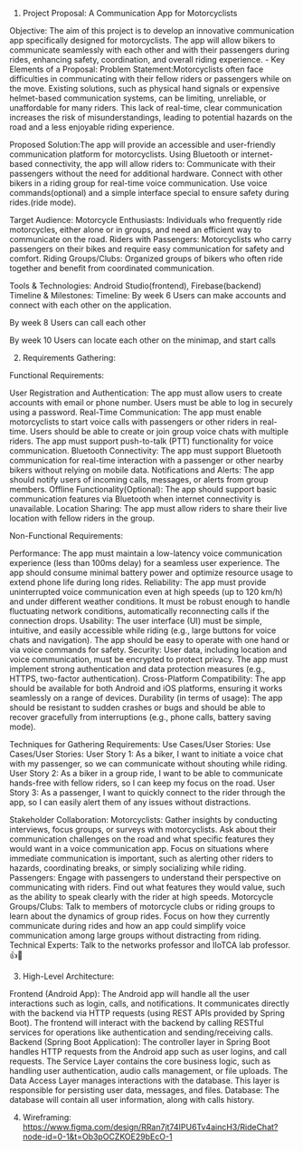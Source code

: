 1. Project Proposal: A Communication App for Motorcyclists
 
Objective: The aim of this project is to develop an innovative communication app specifically designed for motorcyclists. The app will allow bikers to communicate seamlessly with each other and with their passengers during rides, enhancing safety, coordination, and overall riding experience.
	-
Key Elements of a Proposal:
Problem Statement:Motorcyclists often face difficulties in communicating with their fellow riders or passengers while on the move. Existing solutions, such as physical hand signals or expensive helmet-based communication systems, can be limiting, unreliable, or unaffordable for many riders. This lack of real-time, clear communication increases the risk of misunderstandings, leading to potential hazards on the road and a less enjoyable riding experience.

Proposed Solution:The app will provide an accessible and user-friendly communication platform for motorcyclists. Using Bluetooth or internet-based connectivity, the app will allow riders to:
Communicate with their passengers without the need for additional hardware.
Connect with other bikers in a riding group for real-time voice communication.
Use voice commands(optional) and a simple interface special to ensure safety during rides.(ride mode).

Target Audience: 
Motorcycle Enthusiasts: Individuals who frequently ride motorcycles, either alone or in groups, and need an efficient way to communicate on the road.
Riders with Passengers: Motorcyclists who carry passengers on their bikes and require easy communication for safety and comfort.
Riding Groups/Clubs: Organized groups of bikers who often ride together and benefit from coordinated communication.

Tools & Technologies: Android Studio(frontend), Firebase(backend)
Timeline & Milestones:
Timeline:
By week 6
Users can make accounts and connect with each other on the application.

By week 8
Users can call each other

By week 10
Users can locate each other on the minimap, and start calls




2. Requirements Gathering:
 
Functional Requirements: 

User Registration and Authentication:
The app must allow users to create accounts with email or phone number.
Users must be able to log in securely using a password.
Real-Time Communication:
The app must enable motorcyclists to start voice calls with passengers or other riders in real-time.
Users should be able to create or join group voice chats with multiple riders.
The app must support push-to-talk (PTT) functionality for voice communication.
Bluetooth Connectivity:
The app must support Bluetooth communication for real-time interaction with a passenger or other nearby bikers without relying on mobile data.
Notifications and Alerts:
The app should notify users of incoming calls, messages, or alerts from group members.
Offline Functionality(Optional):
The app should support basic communication features via Bluetooth when internet connectivity is unavailable.
Location Sharing:
The app must allow riders to share their live location with fellow riders in the group.






Non-Functional Requirements:

Performance:
The app must maintain a low-latency voice communication experience (less than 100ms delay) for a seamless user experience.
The app should consume minimal battery power and optimize resource usage to extend phone life during long rides.
Reliability:
The app must provide uninterrupted voice communication even at high speeds (up to 120 km/h) and under different weather conditions.
It must be robust enough to handle fluctuating network conditions, automatically reconnecting calls if the connection drops.
Usability:
The user interface (UI) must be simple, intuitive, and easily accessible while riding (e.g., large buttons for voice chats and navigation).
The app should be easy to operate with one hand or via voice commands for safety.
Security:
User data, including location and voice communication, must be encrypted to protect privacy.
The app must implement strong authentication and data protection measures (e.g., HTTPS, two-factor authentication).
Cross-Platform Compatibility:
The app should be available for both Android and iOS platforms, ensuring it works seamlessly on a range of devices.
Durability (in terms of usage):
The app should be resistant to sudden crashes or bugs and should be able to recover gracefully from interruptions (e.g., phone calls, battery saving mode).


Techniques for Gathering Requirements:
Use Cases/User Stories: 
Use Cases/User Stories:
User Story 1: As a biker, I want to initiate a voice chat with my passenger, so we can communicate without shouting while riding.
User Story 2: As a biker in a group ride, I want to be able to communicate hands-free with fellow riders, so I can keep my focus on the road.
User Story 3: As a passenger, I want to quickly connect to the rider through the app, so I can easily alert them of any issues without distractions.


Stakeholder Collaboration: 
Motorcyclists: Gather insights by conducting interviews, focus groups, or surveys with motorcyclists. Ask about their communication challenges on the road and what specific features they would want in a voice communication app. Focus on situations where immediate communication is important, such as alerting other riders to hazards, coordinating breaks, or simply socializing while riding.
Passengers: Engage with passengers to understand their perspective on communicating with riders. Find out what features they would value, such as the ability to speak clearly with the rider at high speeds.
Motorcycle Groups/Clubs: Talk to members of motorcycle clubs or riding groups to learn about the dynamics of group rides. Focus on how they currently communicate during rides and how an app could simplify voice communication among large groups without distracting from riding.
Technical Experts: Talk to the networks professor and IIoTCA lab professor. 👍🙂


3. High-Level Architecture:

 
Frontend (Android App):
The Android app will handle all the user interactions such as login, calls, and notifications. It communicates directly with the backend via HTTP requests (using REST APIs provided by Spring Boot).
The frontend will interact with the backend by calling RESTful services for operations like authentication and sending/receiving calls.
Backend (Spring Boot Application):
The controller layer in Spring Boot handles HTTP requests from the Android app such as user logins, and call requests. 
The Service Layer contains the core business logic, such as handling user authentication, audio calls management, or file uploads. 
The Data Access Layer manages interactions with the database. This layer is responsible for persisting user data, messages, and files.
Database: The database will contain all user information, along with calls history.



4. Wireframing: 
https://www.figma.com/design/RRan7jt74IPU6Tv4aincH3/RideChat?node-id=0-1&t=Ob3pOCZKOE29bEcO-1
